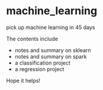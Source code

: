 # machine_learning
pick up machine learning in 45 days

The contents include
- notes and summary on sklearn
- notes and summary on spark
- a classification project
- a regression project

Hope it helps!
